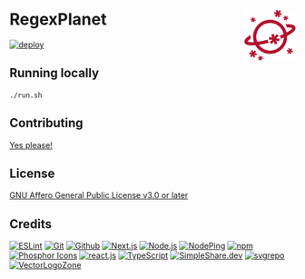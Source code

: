 # RegexPlanet [<img alt="RegexPlanet logo" src="public/favicon.svg" height="90" align="right" />](https://www.regexplanet.com/)

[![deploy](https://github.com/regexplanet/regexplanet-next/actions/workflows/gcr-deploy.yaml/badge.svg)](https://github.com/regexplanet/regexplanet-next/actions/workflows/gcr-deploy.yaml)

## Running locally

```
./run.sh
```

## Contributing

[Yes please!](CONTRIBUTING.md)

## License

[GNU Affero General Public License v3.0 or later](LICENSE.txt)

## Credits

[![ESLint](https://www.vectorlogo.zone/logos/eslint/eslint-ar21.svg)](https://eslint.org/ "Linting")
[![Git](https://www.vectorlogo.zone/logos/git-scm/git-scm-ar21.svg)](https://git-scm.com/ "Version control")
[![Github](https://www.vectorlogo.zone/logos/github/github-ar21.svg)](https://github.com/ "Code hosting")
[![Next.js](https://www.vectorlogo.zone/logos/nextjs/nextjs-ar21.svg)](https://nextjs.com/ "React Framework")
[![Node.js](https://www.vectorlogo.zone/logos/nodejs/nodejs-ar21.svg)](https://nodejs.org/ "Application Server")
[![NodePing](https://www.vectorlogo.zone/logos/nodeping/nodeping-ar21.svg)](https://nodeping.com?rid=201109281250J5K3P "Uptime monitoring")
[![npm](https://www.vectorlogo.zone/logos/npmjs/npmjs-ar21.svg)](https://www.npmjs.com/ "JS Package Management")
[![Phosphor Icons](https://www.vectorlogo.zone/logos/phosphoricons/phosphoricons-ar21.svg)](https://phosphoricons.com/ "Toolbar icons")
[![react.js](https://www.vectorlogo.zone/logos/reactjs/reactjs-ar21.svg)](https://reactjs.org/ "UI Framework")
[![TypeScript](https://www.vectorlogo.zone/logos/typescriptlang/typescriptlang-ar21.svg)](https://www.typescriptlang.org/ "Programming Language")
[![SimpleShare.dev](https://www.vectorlogo.zone/logos/simplesharedev/simplesharedev-ar21.svg)](http://simpleshare.dev/ "Privacy-friendly sharing links")
[![svgrepo](https://www.vectorlogo.zone/logos/svgrepo/svgrepo-ar21.svg)](https://www.svgrepo.com/svg/249535/browser-accept "browser icon (modified)")
[![VectorLogoZone](https://www.vectorlogo.zone/logos/vectorlogozone/vectorlogozone-ar21.svg)](https://www.vectorlogo.zone/ "Logos")

